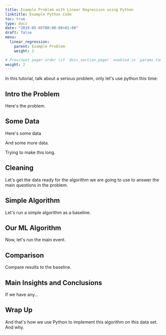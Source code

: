 ```yaml
---
title: Example Problem with Linear Regression using Python
linktitle: Example Python Code
toc: true
type: docs
date: "2019-05-05T00:00:00+01:00"
draft: false
menu:
  linear_regression:
    parent: Example Problem
    weight: 2

# Prev/next pager order (if `docs_section_pager` enabled in `params.toml`)
weight: 2
---
```


In this tutorial, talk about a serious problem, only let's use python this time:

## Intro the Problem

Here's the problem.

## Some Data

Here's some data


And some more data.


Trying to make this long.


## Cleaning

Let's get the data ready for the algorithm we are going to use to answer the main questions in the problem.

## Simple Algorithm

Let's run a simple algorithm as a baseline.

## Our ML Algorithm

Now, let's run the main event.

## Comparison

Compare results to the baseline. 

## Main Insights and Conclusions

If we have any...

## Wrap Up

And that's how we use Python to implement this algorithm on this data set.  And why.  
